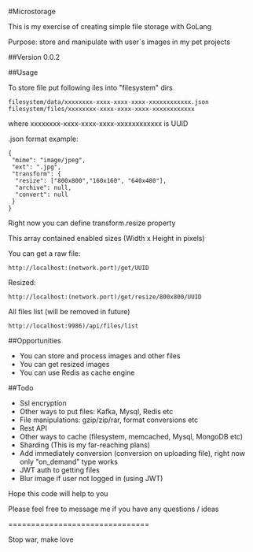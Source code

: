 #Microstorage

This is my exercise of creating simple file storage with GoLang

Purpose: store and manipulate with user`s images in my pet projects 

##Version 0.0.2

##Usage

To store file put following iles into "filesystem" dirs
```
filesystem/data/xxxxxxxx-xxxx-xxxx-xxxx-xxxxxxxxxxxx.json
filesystem/files/xxxxxxxx-xxxx-xxxx-xxxx-xxxxxxxxxxxx
```

where xxxxxxxx-xxxx-xxxx-xxxx-xxxxxxxxxxxx is UUID

.json format example:
```
{
 "mime": "image/jpeg",
 "ext": ".jpg",
 "transform": {
  "resize": ["800x800","160x160", "640x480"],
  "archive": null,
  "convert": null
 }
}
```

Right now you can define transform.resize property

This array contained enabled sizes (Width x Height in pixels)

You can get a raw file:
```
http://localhost:(network.port)/get/UUID
```

Resized:
```
http://localhost:(network.port)/get/resize/800x800/UUID
```

All files list (will be removed in future)
```
http://localhost:9986)/api/files/list
```

##Opportunities

* You can store and process images and other files
* You can get resized images
* You can use Redis as cache engine


##Todo
* Ssl encryption
* Other ways to put files: Kafka, Mysql, Redis etc
* File manipulations: gzip/zip/rar, format conversions etc
* Rest API
* Other ways to cache (filesystem, memcached, Mysql, MongoDB etc)
* Sharding (This is my far-reaching plans)
* Add immediately conversion (conversion on uploading file), right now only "on_demand" type works  
* JWT auth to getting files
* Blur image if user not logged in (using JWT)

Hope this code will help to you

Please feel free to message me if you have any questions / ideas

===============================

Stop war, make love